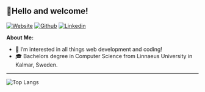 <!-- Your title -->
## 👋Hello and welcome!

<!-- Your badges
You can use the website to generate badges: https://shields.io/
-->

[![Website](https://img.shields.io/badge/-Portfolio-red?style=flat&logo=appveyor&logoColor=white)](https://www.coderseb.dev)
[![Github](https://img.shields.io/badge/-Github-000?style=flat&logo=Github&logoColor=white)](https://github.com/coderseb)
[![Linkedin](https://img.shields.io/badge/-LinkedIn-blue?style=flat&logo=Linkedin&logoColor=white)](https://www.linkedin.com/in/sebastian%C3%A5kerblom/)

<!-- Talking about you -->
**About Me:**
- 👀 I’m interested in all things web development and coding!
- 🎓 Bachelors degree in Computer Science from Linnaeus University in Kalmar, Sweden.

<hr />

<!-- ![My GitHub Stats](https://github-readme-stats.vercel.app/api/?username=coderseb&count_private=true&theme=tokyonight&showicons=true) -->

![Top Langs](https://git-stats-codersebs-projects.vercel.app/api/top-langs/?username=CoderSeb&langs_count=10&layout=compact&theme=tokyonight&size_weight=0.5&count_weight=0.5&hide=Less,Handlebars)
